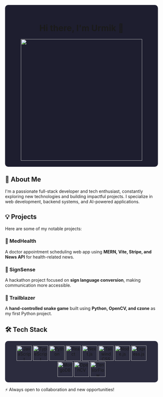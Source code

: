 <div align="center" style="background-color: #1e1e2f; padding: 20px; border-radius: 10px;">

# Hi there, I'm Urmik 👋

<img src="https://media.giphy.com/media/qgQUggAC3Pfv687qPC/giphy.gif" width="400px">

</div>


## 🚀 About Me
I'm a passionate full-stack developer and tech enthusiast, constantly exploring new technologies and building impactful projects. I specialize in web development, backend systems, and AI-powered applications.

## 💡 Projects
Here are some of my notable projects:

### 🔹 MedHealth
A doctor appointment scheduling web app using **MERN, Vite, Stripe, and News API** for health-related news.

### 🔹 SignSense
A hackathon project focused on **sign language conversion**, making communication more accessible.

### 🔹 Trailblazer
A **hand-controlled snake game** built using **Python, OpenCV, and czone** as my first Python project.

## 🛠️ Tech Stack
<p align="center" style="background-color: #2c2c3e; padding: 15px; border-radius: 10px;">
  <img src="https://cdn.jsdelivr.net/gh/devicons/devicon/icons/javascript/javascript-original.svg" width="50" height="50" alt="JavaScript"/>
  <img src="https://cdn.jsdelivr.net/gh/devicons/devicon/icons/typescript/typescript-original.svg" width="50" height="50" alt="TypeScript"/>
  <img src="https://cdn.jsdelivr.net/gh/devicons/devicon/icons/python/python-original.svg" width="50" height="50" alt="Python"/>
  <img src="https://cdn.jsdelivr.net/gh/devicons/devicon/icons/react/react-original.svg" width="50" height="50" alt="React"/>
  <img src="https://cdn.jsdelivr.net/gh/devicons/devicon/icons/nextjs/nextjs-original.svg" width="50" height="50" alt="Next.js"/>
  <img src="https://cdn.jsdelivr.net/gh/devicons/devicon/icons/tailwindcss/tailwindcss-original.svg" width="50" height="50" alt="Tailwind CSS"/>
  <img src="https://cdn.jsdelivr.net/gh/devicons/devicon/icons/nodejs/nodejs-original.svg" width="50" height="50" alt="Node.js"/>
  <img src="https://cdn.jsdelivr.net/gh/devicons/devicon/icons/express/express-original.svg" width="50" height="50" alt="Express.js"/>
  <img src="https://cdn.jsdelivr.net/gh/devicons/devicon/icons/mongodb/mongodb-original.svg" width="50" height="50" alt="MongoDB"/>
  <img src="https://cdn.jsdelivr.net/gh/devicons/devicon/icons/opencv/opencv-original.svg" width="50" height="50" alt="OpenCV"/>
  <img src="https://upload.wikimedia.org/wikipedia/commons/2/2d/Tensorflow_logo.svg" width="50" height="50" alt="TensorFlow"/>
</p>

⚡ Always open to collaboration and new opportunities!

<!--
**DevUrmik/DevUrmik** is a ✨ _special_ ✨ repository because its `README.md` (this file) appears on your GitHub profile.

Here are some ideas to get you started:

- 🔭 I’m currently working on ...
- 🌱 I’m currently learning ...
- 👯 I’m looking to collaborate on ...
- 🤔 I’m looking for help with ...
- 💬 Ask me about ...
- 📫 How to reach me: ...
- 😄 Pronouns: ...
- ⚡ Fun fact: ...
-->
